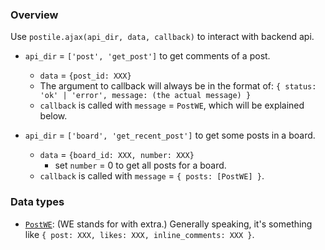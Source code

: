 ### Overview

Use `postile.ajax(api_dir, data, callback)` to interact with backend api.

- `api_dir` = `['post', 'get_post']` to get comments of a post.
  * `data` = `{post_id: XXX}`
  * The argument to callback will always be in the format of:
    `{ status: 'ok' | 'error', message: (the actual message) }`
  * `callback` is called with `message` = `PostWE`,
    which will be explained below.

- `api_dir` = `['board', 'get_recent_post']` to get some posts in a board.
  * `data` = `{board_id: XXX, number: XXX}`
    + set `number` = 0 to get all posts for a board.
  * `callback` is called with `message` = `{ posts: [PostWE] }`.

### Data types

- [`PostWE`](PostWithExtra.json):
  (WE stands for with extra.) Generally speaking, it's something
  like `{ post: XXX, likes: XXX, inline_comments: XXX }`.

